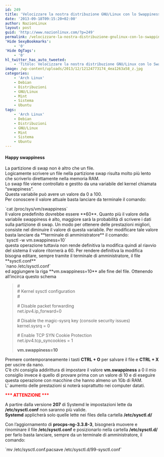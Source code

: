```yaml
---
id: 249
title: 'Velocizzare la nostra distribuzione GNU/Linux con lo Swappiness Tuning'
date: '2013-09-18T09:15:20+02:00'
author: NazionLinux
layout: post
guid: 'http://www.nazionlinux.com/?p=249'
permalink: /velocizzare-la-nostra-distribuzione-gnulinux-con-lo-swappiness-tuning/
'Hide SexyBookmarks':
    - '0'
'Hide OgTags':
    - '0'
hl_twitter_has_auto_tweeted:
    - 'Titolo: Velocizzare la nostra distribuzione GNU/Linux con lo Swappiness Tuning, Articolo: http://www.nazionlinux.com/?p=249'
image: /wp-content/uploads/2013/12/12124773174_4ea1263a58_z.jpg
categories:
    - 'Arch Linux'
    - Debian
    - Distribuzioni
    - GNU/Linux
    - Mint
    - Sistema
    - Ubuntu
tags:
    - 'Arch Linux'
    - Debian
    - Distribuzioni
    - GNU/Linux
    - Mint
    - Sistema
    - Ubuntu
---
```


#### Happy swappiness

La partizione di swap non è altro che un file.  
Logicamente scrivere un file nella partizione swap risulta molto più lento che scriverlo direttamente nella memoria RAM.  
Lo swap file viene controllato e gestito da una variabile del kernel chiamata “swappiness”.  
Questa variabile può avere un valore da 0 a 100.  
Per conoscere il valore attuale basta lanciare da terminale il comando:

<div class="wp-terminal">`cat /proc/sys/vm/swappiness`</div>Il valore predefinito dovrebbe essere **60**.  
Quanto più il valore della variabile swappiness è alto, maggiore sarà la probabilità di scrivere i dati sulla partizione di swap.  
Un modo per ottenere delle prestazioni migliori, consiste nel diminuire il valore di questa variabile.  
Per modificare tale valore basta lanciare da **terminale di amministratore** il comando:

<div class="wp-terminal">`sysctl -w vm.swappiness=10`</div>questa operazione tuttavia non rende definitiva la modifica quindi al riavvio del sistema il valore ritornerà a 60.  
Per rendere definitiva la modifica bisogna editare, sempre tramite il terminale di amministratore, il file **sysctl.conf**

<div class="wp-terminal">`nano /etc/sysctl.conf`</div>ed aggiungere la riga **vm.swappiness=10** alle fine del file.  
Ottenendo all’incirca questo schema

> \#  
> \# Kernel sysctl configuration  
> \#
> 
> \# Disable packet forwarding  
> net.ipv4.ip\_forward=0
> 
> \# Disable the magic-sysrq key (console security issues)  
> kernel.sysrq = 0
> 
> \# Enable TCP SYN Cookie Protection  
> net.ipv4.tcp\_syncookies = 1
> 
> **vm.swappiness=10**

Premere contemporaneamente i tasti **CTRL + O** per salvare il file e **CTRL + X** per uscire da nano.  
C’è chi consiglia addirittura di impostare il valore **vm.swappiness** a 0 il mio consiglio invece è quello di provare prima con un valore di 10 e di eseguire questa operazione con macchine che hanno almeno un 1Gb di RAM.  
L’ aumento delle prestazioni si noterà soprattutto nei computer datati.

**<span style="color: #ff0000;">\*\*\* ATTENZIONE \*\*\*</span>**

A partire dalla versione **207** di Systemd le impostazioni lette da **/etc/sysctl.conf** non saranno più valide.  
**Systemd** applicherà solo quelle lette nei files della cartella **/etc/sysctl.d/**

Con l’aggiornamento di **procps-ng-3.3.8-3**, bisognerà muovere e rinominare il file **/etc/sysctl.conf** e posizionarlo nella cartella **/etc/sysctl.d/**  
per farlo basta lanciare, sempre da un terminale di amministratore, il comando:

<div class="wp-terminal">`mv /etc/sysctl.conf.pacsave /etc/sysctl.d/99-sysctl.conf`</div>